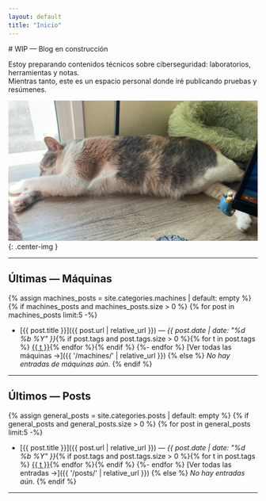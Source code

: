 ```yaml
---
layout: default
title: "Inicio"
---
```


<section class="intro" markdown="1">
# WIP — Blog en construcción

Estoy preparando contenidos técnicos sobre ciberseguridad: laboratorios, herramientas y notas.  
Mientras tanto, este es un espacio personal donde iré publicando pruebas y resúmenes.

![Michi descansando](/assets/img/Michi1.jpg){: .center-img }
</section>

<hr />

## Últimas — Máquinas
{% assign machines_posts = site.categories.machines | default: empty %}
{% if machines_posts and machines_posts.size > 0 %}
{% for post in machines_posts limit:5 -%}
- [{{ post.title }}]({{ post.url | relative_url }}) — _{{ post.date | date: "%d %b %Y" }}_{% if post.tags and post.tags.size > 0 %}{% for t in post.tags %} <span class="tag-badge"><a href="{{ t | slugify | prepend: '/tags/' | append: '/' | relative_url }}">{{ t }}</a></span>{% endfor %}{% endif %}
{%- endfor %}
[Ver todas las máquinas →]({{ '/machines/' | relative_url }})
{% else %}
_No hay entradas de máquinas aún._
{% endif %}

<hr />

## Últimos — Posts
{% assign general_posts = site.categories.posts | default: empty %}
{% if general_posts and general_posts.size > 0 %}
{% for post in general_posts limit:5 -%}
- [{{ post.title }}]({{ post.url | relative_url }}) — _{{ post.date | date: "%d %b %Y" }}_{% if post.tags and post.tags.size > 0 %}{% for t in post.tags %} <span class="tag-badge"><a href="{{ t | slugify | prepend: '/tags/' | append: '/' | relative_url }}">{{ t }}</a></span>{% endfor %}{% endif %}
{%- endfor %}
[Ver todas las entradas →]({{ '/posts/' | relative_url }})
{% else %}
_No hay entradas aún._
{% endif %}

<hr />
